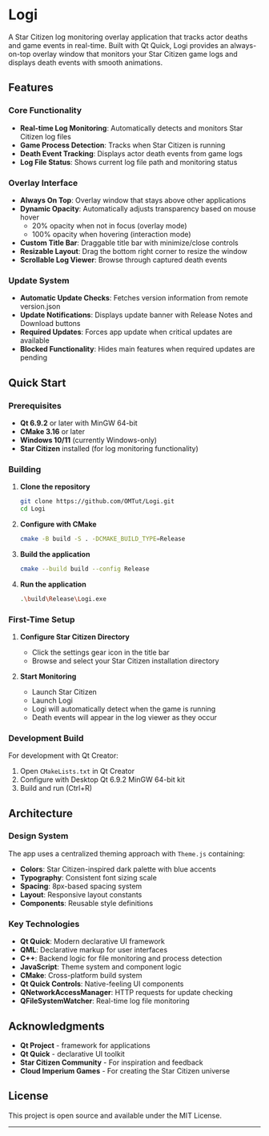 # Logi
A Star Citizen log monitoring overlay application that tracks actor deaths and game events in real-time. Built with Qt Quick, Logi provides an always-on-top overlay window that monitors your Star Citizen game logs and displays death events with smooth animations.

## Features

### Core Functionality
- **Real-time Log Monitoring**: Automatically detects and monitors Star Citizen log files
- **Game Process Detection**: Tracks when Star Citizen is running
- **Death Event Tracking**: Displays actor death events from game logs
- **Log File Status**: Shows current log file path and monitoring status

### Overlay Interface
- **Always On Top**: Overlay window that stays above other applications
- **Dynamic Opacity**: Automatically adjusts transparency based on mouse hover
  - 20% opacity when not in focus (overlay mode)
  - 100% opacity when hovering (interaction mode)
- **Custom Title Bar**: Draggable title bar with minimize/close controls
- **Resizable Layout**: Drag the bottom right corner to resize the window
- **Scrollable Log Viewer**: Browse through captured death events

### Update System
- **Automatic Update Checks**: Fetches version information from remote version.json
- **Update Notifications**: Displays update banner with Release Notes and Download buttons
- **Required Updates**: Forces app update when critical updates are available
- **Blocked Functionality**: Hides main features when required updates are pending

## Quick Start

### Prerequisites

- **Qt 6.9.2** or later with MinGW 64-bit
- **CMake 3.16** or later
- **Windows 10/11** (currently Windows-only)
- **Star Citizen** installed (for log monitoring functionality)

### Building

1. **Clone the repository**
   ```bash
   git clone https://github.com/OMTut/Logi.git
   cd Logi
   ```

2. **Configure with CMake**
   ```bash
   cmake -B build -S . -DCMAKE_BUILD_TYPE=Release
   ```

3. **Build the application**
   ```bash
   cmake --build build --config Release
   ```

4. **Run the application**
   ```bash
   .\build\Release\Logi.exe
   ```

### First-Time Setup

1. **Configure Star Citizen Directory**
   - Click the settings gear icon in the title bar
   - Browse and select your Star Citizen installation directory

2. **Start Monitoring**
   - Launch Star Citizen
   - Launch Logi
   - Logi will automatically detect when the game is running
   - Death events will appear in the log viewer as they occur

### Development Build

For development with Qt Creator:
1. Open `CMakeLists.txt` in Qt Creator
2. Configure with Desktop Qt 6.9.2 MinGW 64-bit kit
3. Build and run (Ctrl+R)

## Architecture



### Design System

The app uses a centralized theming approach with `Theme.js` containing:

- **Colors**: Star Citizen-inspired dark palette with blue accents
- **Typography**: Consistent font sizing scale
- **Spacing**: 8px-based spacing system
- **Layout**: Responsive layout constants
- **Components**: Reusable style definitions

### Key Technologies

- **Qt Quick**: Modern declarative UI framework
- **QML**: Declarative markup for user interfaces
- **C++**: Backend logic for file monitoring and process detection
- **JavaScript**: Theme system and component logic
- **CMake**: Cross-platform build system
- **Qt Quick Controls**: Native-feeling UI components
- **QNetworkAccessManager**: HTTP requests for update checking
- **QFileSystemWatcher**: Real-time log file monitoring

## Acknowledgments

- **Qt Project** - framework for applications
- **Qt Quick** - declarative UI toolkit
- **Star Citizen Community** - For inspiration and feedback
- **Cloud Imperium Games** - For creating the Star Citizen universe

## License

This project is open source and available under the MIT License.

---
